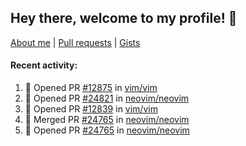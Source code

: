 ## Hey there, welcome to my profile! 👋

[About me](https://seandewar.github.io/)
 | [Pull requests](https://github.com/search?p=1&q=author%3Aseandewar+is%3Apr)
 | [Gists](https://gist.github.com/seandewar)

#### Recent activity:

<!--START_SECTION:activity-->
1. 💪 Opened PR [#12875](https://github.com/vim/vim/pull/12875) in [vim/vim](https://github.com/vim/vim)
2. 💪 Opened PR [#24821](https://github.com/neovim/neovim/pull/24821) in [neovim/neovim](https://github.com/neovim/neovim)
3. 💪 Opened PR [#12839](https://github.com/vim/vim/pull/12839) in [vim/vim](https://github.com/vim/vim)
4. 🎉 Merged PR [#24765](https://github.com/neovim/neovim/pull/24765) in [neovim/neovim](https://github.com/neovim/neovim)
5. 💪 Opened PR [#24765](https://github.com/neovim/neovim/pull/24765) in [neovim/neovim](https://github.com/neovim/neovim)
<!--END_SECTION:activity-->
